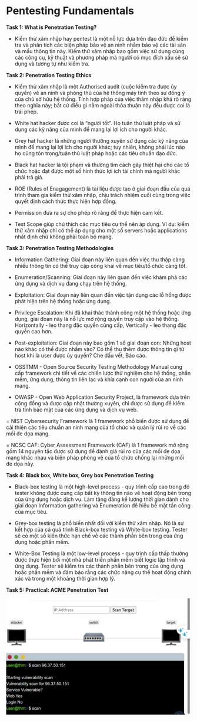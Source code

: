 # Pentesting Fundamentals

**Task 1: What is Penetration Testing?**

- Kiểm thử xâm nhập hay pentest là một nỗ lực dựa trên đạo đức để kiểm tra và phân tích các biện pháp bảo vệ an ninh nhằm bảo vệ các tài sản và mẩu thông tin này. Kiểm thử xâm nhập bao gồm việc sử dụng cùng các công cụ, kỹ thuật và phương pháp mà người có mục đích xấu sẽ sử dụng và tương tự như kiểm tra.

**Task 2: Penetration Testing Ethics**

- Kiểm thử xâm nhập là một Authorised audit (cuộc kiểm tra được ủy quyền) về an ninh và phòng thủ của hệ thống máy tính theo sự đồng ý của chủ sở hữu hệ thống. Tính hợp pháp của việc thâm nhập khá rõ ràng theo nghĩa này; bất cứ điều gì nằm ngoài thỏa thuận này đều được coi là trái phép.

- White hat hacker được coi là “người tốt”. Họ tuân thủ luật pháp và sử dụng các kỹ năng của mình để mang lại lợi ích cho người khác.

- Grey hat hacker là những người thường xuyên sử dụng các kỹ năng của mình để mang lại lợi ích cho người khác; tuy nhiên, không phải lúc nào họ cũng tôn trọng/tuân thủ luật pháp hoặc các tiêu chuẩn đạo đức.

- Black hat hacker là tội phạm và thường tìm cách gây thiệt hại cho các tổ chức hoặc đạt được một số hình thức lợi ích tài chính mà người khác phải trả giá.

- ROE (Rules of Enagagement) là tài liệu được tạo ở giai đoạn đầu của quá trình tham gia kiểm thử xâm nhập, chịu trách nhiệm cuối cùng trong việc quyết định cách thức thực hiện hợp đồng. 

- Permission đưa ra sự cho phép rõ ràng để thực hiện cam kết.

- Test Scope giúp chú thích các mục tiêu cụ thể nên áp dụng. Ví dụ: kiểm thử xâm nhập chỉ có thể áp dụng cho một số servers hoặc applications nhất định chứ không phải toàn bộ mạng.

**Task 3: Penetration Testing Methodologies**

- Information Gathering: Giai đoạn này liên quan đến việc thu thập càng nhiều thông tin có thể truy cập công khai về mục tiêu/tổ chức càng tốt.

- Enumeration/Scanning: Giai đoạn này liên quan đến việc khám phá các ứng dụng và dịch vụ đang chạy trên hệ thống.

- Exploitation: Giai đoạn này liên quan đến việc tận dụng các lỗ hổng được phát hiện trên hệ thống hoặc ứng dụng.

- Privilege Escalation: Khi đã khai thác thành công một hệ thống hoặc ứng dụng, giai đoạn này là nỗ lực mở rộng quyền truy cập vào hệ thống. Horizontally - leo thang đặc quyền cùng cấp, Vertically - leo thang đặc quyền cao hơn. 

- Post-exploitation: Giai đoạn này bao gồm 1 số giai đoạn con: Những host nào khác có thể được nhắm vào? Có thể thu thêm được thông tin gì từ host khi là user được ủy quyền? Che dấu vết, Báo cáo.

- OSSTMM - Open Source Security Testing Methodology Manual  cung cấp framework chi tiết về các chiến lược thử nghiệm cho hệ thống, phần mềm, ứng dụng, thông tin liên lạc và khía cạnh con người của an ninh mạng.

- OWASP - Open Web Application Security Project, là framework dựa trên cộng đồng và được cập nhật thường xuyên, chỉ được sử dụng để kiểm tra tính bảo mật của các ứng dụng và dịch vụ web.

= NIST Cybersecurity Framework là 1 framework phổ biến được sử dụng để cải thiện các tiêu chuẩn an ninh mạng của tổ chức và quản lý rủi ro về các mối đe dọa mạng.

= NCSC CAF: Cyber Assessment Framework (CAF) là 1 framework mở rộng gồm 14 nguyên tắc được sử dụng để đánh giá rủi ro của các mối đe dọa mạng khác nhau và biện pháp phòng vệ của tổ chức chống lại những mối đe dọa này.

**Task 4: Black box, White box, Grey box Penetration Testing**

- Black-box testing là một high-level process - quy trình cấp cao trong đó tester không được cung cấp bất kỳ thông tin nào về hoạt động bên trong của ứng dụng hoặc dịch vụ. Làm tăng đáng kể lượng thời gian dành cho giai đoạn Information gathering và Enumeration để hiểu bề mặt tấn công của mục tiêu.

- Grey-box testing là phổ biến nhất đối với kiểm thử xâm nhập. Nó là sự kết hợp của cả quá trình Black-box testing và White-box testing. Tester sẽ có một số kiến ​​thức hạn chế về các thành phần bên trong của ứng dụng hoặc phần mềm.

- White-Box Testing là một low-level process - quy trình cấp thấp thường được thực hiện bởi một nhà phát triển phần mềm biết logic lập trình và ứng dụng. Tester sẽ kiểm tra các thành phần bên trong của ứng dụng hoặc phần mềm và đảm bảo rằng các chức năng cụ thể hoạt động chính xác và trong một khoảng thời gian hợp lý.

**Task 5: Practical: ACME Penetration Test**

![img](https://github.com/DucThinh47/TryHackMe/blob/main/Jr_Penetration_Tester/Introduction_to_Pentesting/images/image.png)





















